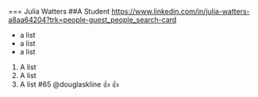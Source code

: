 === Julia Watters
##A Student 
https://www.linkedin.com/in/julia-watters-a8aa64204?trk=people-guest_people_search-card
* a list
* a list
* a list
1) A list
2) A list
3) A list
#65
@douglaskline
:+1: :+1: